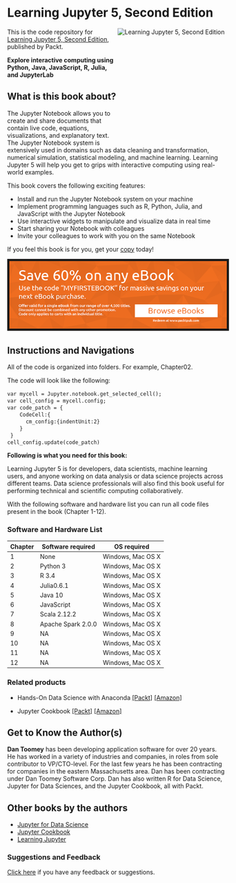 # Learning Jupyter 5, Second Edition

<a href="https://www.packtpub.com/big-data-and-business-intelligence/learning-jupyter-5-second-edition?utm_source=github&utm_medium=repository&utm_campaign=9781789137408"><img src="https://www.packtpub.com/sites/default/files/B10526_MockupCover.png" alt="Learning Jupyter 5, Second Edition" height="256px" align="right"></a>

This is the code repository for [Learning Jupyter 5, Second Edition](https://www.packtpub.com/big-data-and-business-intelligence/learning-jupyter-5-second-edition?utm_source=github&utm_medium=repository&utm_campaign=9781789137408), published by Packt.

**Explore interactive computing using Python, Java, JavaScript, R, Julia, and JupyterLab**

## What is this book about?
The Jupyter Notebook allows you to create and share documents that contain live code, equations, visualizations, and explanatory text. The Jupyter Notebook system is extensively used in domains such as data cleaning and transformation, numerical simulation, statistical modeling, and machine learning. Learning Jupyter 5 will help you get to grips with interactive computing using real-world examples.

This book covers the following exciting features: 
* Install and run the Jupyter Notebook system on your machine
* Implement programming languages such as R, Python, Julia, and JavaScript with the Jupyter Notebook
* Use interactive widgets to manipulate and visualize data in real time
* Start sharing your Notebook with colleagues
* Invite your colleagues to work with you on the same Notebook

If you feel this book is for you, get your [copy](https://www.amazon.com/dp/1789137403) today!

<a href="https://www.packtpub.com/?utm_source=github&utm_medium=banner&utm_campaign=GitHubBanner"><img src="https://raw.githubusercontent.com/PacktPublishing/GitHub/master/GitHub.png" 
alt="https://www.packtpub.com/" border="5" /></a>


## Instructions and Navigations
All of the code is organized into folders. For example, Chapter02.

The code will look like the following:
```
var mycell = Jupyter.notebook.get_selected_cell();
var cell_config = mycell.config;
var code_patch = {
    CodeCell:{
      cm_config:{indentUnit:2}
    }
 }
cell_config.update(code_patch)
```

**Following is what you need for this book:**

Learning Jupyter 5 is for developers, data scientists, machine learning users, and anyone working on data analysis or data science projects across different teams. Data science professionals will also find this book useful for performing technical and scientific computing collaboratively.

With the following software and hardware list you can run all code files present in the book (Chapter 1-12).

### Software and Hardware List

| Chapter  | Software required   |     OS required   | 
| -------- | --------------------|-------------------| 
| 1        | None                | Windows, Mac OS X |
| 2        | Python 3            | Windows, Mac OS X |
| 3        | R 3.4               | Windows, Mac OS X |
| 4        | Julia0.6.1          | Windows, Mac OS X |
| 5        | Java 10             | Windows, Mac OS X |
| 6        | JavaScript          | Windows, Mac OS X |
| 7        | Scala 2.12.2        | Windows, Mac OS X |
| 8        | Apache Spark 2.0.0  | Windows, Mac OS X |
| 9        | NA                  | Windows, Mac OS X |
| 10       | NA                  | Windows, Mac OS X |
| 11       | NA                  | Windows, Mac OS X |
| 12       | NA                  | Windows, Mac OS X |





### Related products <Paste books from the Other books you may enjoy section>
* Hands-On Data Science with Anaconda [[Packt]](https://www.packtpub.com/big-data-and-business-intelligence/hands-data-science-anaconda?utm_source=github&utm_medium=repository&utm_campaign=9781788831192) [[Amazon]](https://www.amazon.com/dp/1788831195)

* Jupyter Cookbook [[Packt]](https://www.packtpub.com/big-data-and-business-intelligence/jupyter-cookbook?utm_source=github&utm_medium=repository&utm_campaign=9781788839440) [[Amazon]](https://www.amazon.com/dp/1788839447)

## Get to Know the Author(s)
**Dan Toomey** has been developing application software for over 20 years. He has worked in a variety of industries and companies, in roles from sole contributor to VP/CTO-level. For the last few years he has been contracting for companies in the eastern Massachusetts area. Dan has been contracting under Dan Toomey Software Corp. Dan has also written R for Data Science, Jupyter for Data Sciences, and the Jupyter Cookbook, all with Packt.




## Other books by the authors
* [Jupyter for Data Science](https://www.packtpub.com/big-data-and-business-intelligence/jupyter-data-science?utm_source=github&utm_medium=repository&utm_campaign=9781785880070)
* [Jupyter Cookbook](https://www.packtpub.com/big-data-and-business-intelligence/jupyter-cookbook?utm_source=github&utm_medium=repository&utm_campaign=9781788839440)
* [Learning Jupyter](https://www.packtpub.com/big-data-and-business-intelligence/learning-jupyter?utm_source=github&utm_medium=repository&utm_campaign=9781785884870)

### Suggestions and Feedback
[Click here](https://docs.google.com/forms/d/e/1FAIpQLSdy7dATC6QmEL81FIUuymZ0Wy9vH1jHkvpY57OiMeKGqib_Ow/viewform) if you have any feedback or suggestions.
